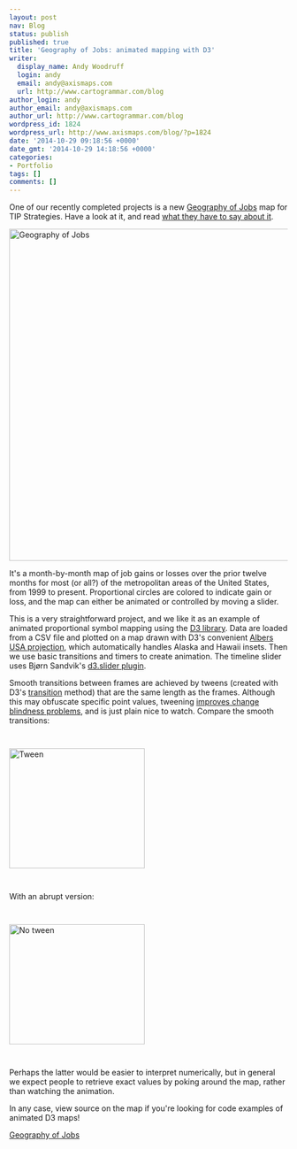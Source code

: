 ```yaml
---
layout: post
nav: Blog
status: publish
published: true
title: 'Geography of Jobs: animated mapping with D3'
writer:
  display_name: Andy Woodruff
  login: andy
  email: andy@axismaps.com
  url: http://www.cartogrammar.com/blog
author_login: andy
author_email: andy@axismaps.com
author_url: http://www.cartogrammar.com/blog
wordpress_id: 1824
wordpress_url: http://www.axismaps.com/blog/?p=1824
date: '2014-10-29 09:18:56 +0000'
date_gmt: '2014-10-29 14:18:56 +0000'
categories:
- Portfolio
tags: []
comments: []
---
```

<p>One of our recently completed projects is a new <a href="http://tipstrategies.com/geography-of-jobs/" target="_blank">Geography of Jobs</a> map for TIP Strategies. Have a look at it, and read <a href="http://tipstrategies.com/blog/2014/10/the-new-and-improved-geography-of-jobs/" target="_blank">what they have to say about it</a>.</p>
<p><a href="http://tipstrategies.com/geography-of-jobs/" target="_blank"><img class="aligncenter size-full wp-image-1825" src="{{ site.baseurl }}/media/posts/2014/10/geog_of_jobs.jpg" alt="Geography of Jobs" width="767" height="600" /></a></p>
<p>It's a month-by-month map of job gains or losses over the prior twelve months for most (or all?) of the metropolitan areas of the United States, from 1999 to present. Proportional circles are colored to indicate gain or loss, and the map can either be animated or controlled by moving a slider.</p>
<!--break-->
<p>This is a very straightforward project, and we like it as an example of animated proportional symbol mapping using the <a href="http://d3js.org" target="_blank">D3 library</a>. Data are loaded from a CSV file and plotted on a map drawn with D3's convenient <a href="http://bl.ocks.org/mbostock/5545680" target="_blank">Albers USA projection</a>, which automatically handles Alaska and Hawaii insets. Then we use basic transitions and timers to create animation. The timeline slider uses Bjørn Sandvik's <a href="http://thematicmapping.org/playground/d3/d3.slider/" target="_blank">d3.slider plugin</a>.</p>
<p>Smooth transitions between frames are achieved by tweens (created with D3's <a href="https://github.com/mbostock/d3/wiki/Transitions" target="_blank">transition</a> method) that are the same length as the frames. Although this may obfuscate specific point values, tweening <a href="http://thecartofish.com/FishGoldsBatts2011.pdf" target="_blank">improves change blindness problems</a>, and is just plain nice to watch. Compare the smooth transitions:</p>
<p><img class="alignnone wp-image-1828 size-full" style="margin: 2em 0;" src="{{ site.baseurl }}/media/posts/2014/10/tween.gif" alt="Tween" width="245" height="217" /></p>
<p>With an abrupt version:</p>
<p><img class="alignnone wp-image-1827 size-full" style="margin: 2em 0;" src="{{ site.baseurl }}/media/posts/2014/10/notween.gif" alt="No tween" width="245" height="217" /></p>
<p>Perhaps the latter would be easier to interpret numerically, but in general we expect people to retrieve exact values by poking around the map, rather than watching the animation.</p>
<p>In any case, view source on the map if you're looking for code examples of animated D3 maps!</p>
<p><a href="http://tipstrategies.com/interactive/2014_map/" target="_blank">Geography of Jobs</a></p>

